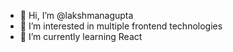 - 👋 Hi, I’m @lakshmanagupta
- 👀 I’m interested in multiple frontend technologies
- 🌱 I’m currently learning React
  

<!---
lakshmanagupta/lakshmanagupta is a ✨ special ✨ repository because its `README.md` (this file) appears on your GitHub profile.
You can click the Preview link to take a look at your changes.
--->
